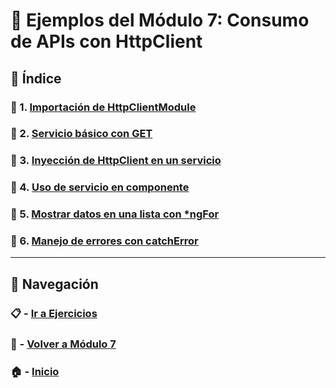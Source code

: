 
# 🧪 Ejemplos del Módulo 7: Consumo de APIs con HttpClient

## 📌 Índice

### 🧪 1. [Importación de HttpClientModule](./Enunciados/Ejemplo_1.md)
### 🧪 2. [Servicio básico con GET](./Enunciados/Ejemplo_2.md)
### 🧪 3. [Inyección de HttpClient en un servicio](./Enunciados/Ejemplo_3.md)
### 🧪 4. [Uso de servicio en componente](./Enunciados/Ejemplo_4.md)
### 🧪 5. [Mostrar datos en una lista con *ngFor](./Enunciados/Ejemplo_5.md)
### 🧪 6. [Manejo de errores con catchError](./Enunciados/Ejemplo_6.md)

---

## 🔁 Navegación

### 📋 - [Ir a Ejercicios](../Ejercicios/README.md)

### 📘 - [Volver a Módulo 7](../Modulo_7.md)

### 🏠 - [Inicio](../../../README.md)

